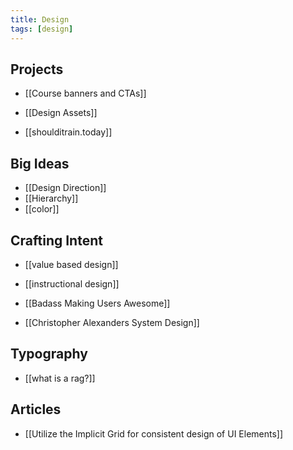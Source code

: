```yaml
---
title: Design
tags: [design]
---
```



## Projects

- [[Course banners and CTAs]]
- [[Design Assets]]

- [[shoulditrain.today]]

## Big Ideas

- [[Design Direction]]
- [[Hierarchy]]
- [[color]]

## Crafting Intent

- [[value based design]]

- [[instructional design]]

- [[Badass Making Users Awesome]]
- [[Christopher Alexanders System Design]]

## Typography

- [[what is a rag?]]

## Articles

- [[Utilize the Implicit Grid for consistent design of UI Elements]]

